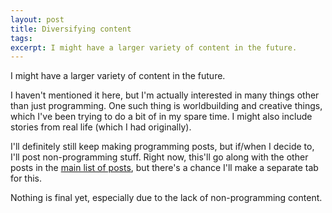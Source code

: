 ```yaml
---
layout: post
title: Diversifying content
tags:
excerpt: I might have a larger variety of content in the future.
---
```


I might have a larger variety of content in the future.

<!--more-->

I haven't mentioned it here, but I'm actually interested in many things other than just programming. One such thing is worldbuilding and creative things, which I've been trying to do a bit of in my spare time. I might also include stories from real life (which I had originally).

I'll definitely still keep making programming posts, but if/when I decide to, I'll post non-programming stuff. Right now, this'll go along with the other posts in the [main list of posts](/), but there's a chance I'll make a separate tab for this.

Nothing is final yet, especially due to the lack of non-programming content.
